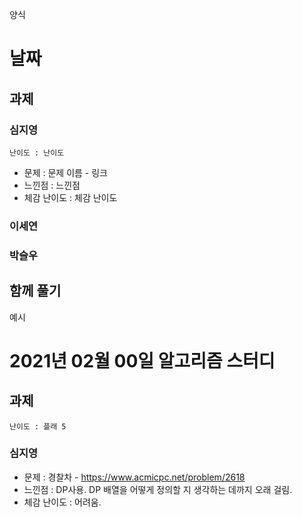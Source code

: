 양식
# 날짜
## 과제
### 심지영
`난이도 : 난이도`
- 문제 : 문제 이름 - 링크
- 느낀점 : 느낀점
- 체감 난이도 : 체감 난이도
### 이세연
### 박슬우
## 함께 풀기

예시
# 2021년 02월 00일 알고리즘 스터디

## 과제
`난이도 : 플래 5`

### 심지영
- 문제 : 경찰차 - https://www.acmicpc.net/problem/2618
- 느낀점 : DP사용. DP 배열을 어떻게 정의할 지 생각하는 데까지 오래 걸림.
- 체감 난이도 : 어려움.

